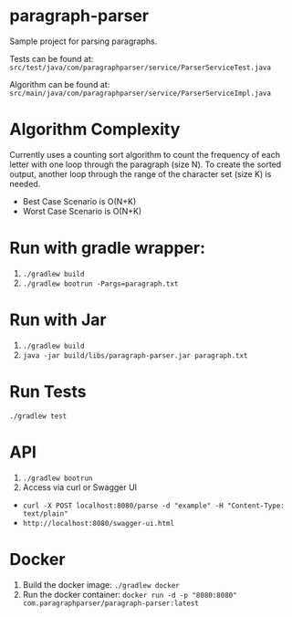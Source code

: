 # paragraph-parser
Sample project for parsing paragraphs.

Tests can be found at:
`src/test/java/com/paragraphparser/service/ParserServiceTest.java`

Algorithm can be found at:
`src/main/java/com/paragraphparser/service/ParserServiceImpl.java`

# Algorithm Complexity
Currently uses a counting sort algorithm to count the frequency of
each letter with one loop through the paragraph (size N). To create the sorted
output, another loop through the range of the character set (size K) is needed.
- Best Case Scenario is O(N+K)
- Worst Case Scenario is O(N+K)

# Run with gradle wrapper:
1. `./gradlew build`
2. `./gradlew bootrun -Pargs=paragraph.txt`

# Run with Jar
1. `./gradlew build`
2. `java -jar build/libs/paragraph-parser.jar paragraph.txt`

# Run Tests
`./gradlew test`

# API
1. `./gradlew bootrun`
2. Access via curl or Swagger UI
- `curl -X POST localhost:8080/parse -d "example" -H "Content-Type: text/plain"`
- `http://localhost:8080/swagger-ui.html`

# Docker
1. Build the docker image: `./gradlew docker`
2. Run the docker container: `docker run -d -p "8080:8080" com.paragraphparser/paragraph-parser:latest`